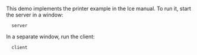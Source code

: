This demo implements the printer example in the Ice manual. To run it,
start the server in a window:

      server

In a separate window, run the client:

      client
